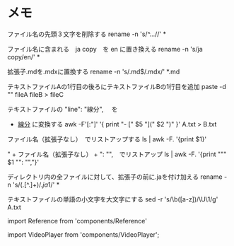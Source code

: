 # メモ

ファイル名の先頭３文字を削除する
rename -n 's/^...//' *

ファイル名に含まれる　ja copy　を en に置き換える
rename -n 's/ja copy/en/' *

拡張子.mdを.mdxに置換する
rename -n 's/.md$/.mdx/' *.md

テキストファイルAの1行目の後ろにテキストファイルBの1行目を追加
paste -d "" fileA fileB > fileC

テキストファイルの
"line": "線分",　
を
- [線分](line)
に変換する
awk -F'[:"]' '{ print "- [" $5 "](" $2 ")" }' A.txt > B.txt

ファイル名（拡張子なし）　でリストアップする
ls | awk -F. '{print $1}'

" + ファイル名（拡張子なし） + ": "",　でリストアップ
ls | awk -F. '{print "\"" $1 "\": \"\","}'



ディレクトリ内の全ファイルに対して、拡張子の前に.jaを付け加える
rename -n 's/(\.[^.]+)$/.ja$1/' *


テキストファイルの単語の小文字を大文字にする
sed -r 's/\b([a-z])/\U\1/g' A.txt

import Reference from 'components/Reference'
<Reference shortcut="" command="Bridge Curve" button="" />

import VideoPlayer from 'components/VideoPlayer';
<VideoPlayer fileName="radial-menu"/>

<kbd></kbd>